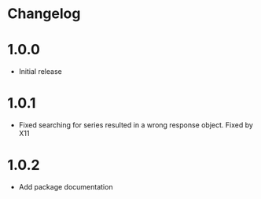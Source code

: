 # Changelog

# 1.0.0

* Initial release

# 1.0.1

* Fixed searching for series resulted in a wrong response object. Fixed by X11 

# 1.0.2

* Add package documentation
